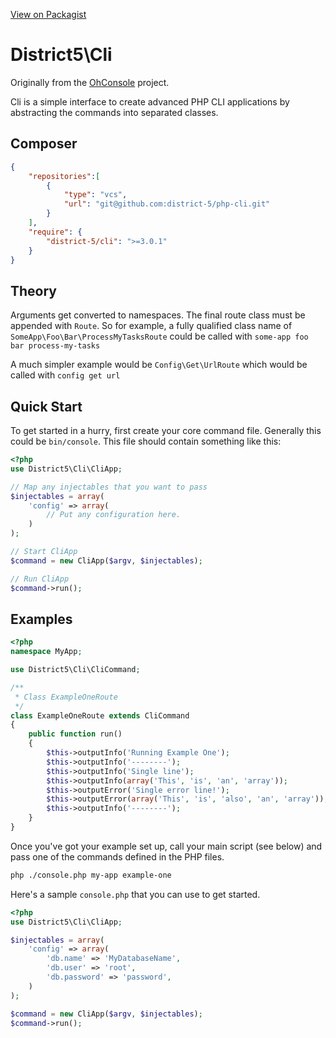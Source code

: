 [View on Packagist](https://packagist.org/packages/rogerthomas84/ohconsole)

District5\Cli
=========

Originally from the [OhConsole](https://github.com/rogerthomas84/ohconsole) project.

Cli is a simple interface to create advanced PHP CLI applications by abstracting the commands into separated
classes.

Composer
-----------

```json
{
    "repositories":[
        {
            "type": "vcs",
            "url": "git@github.com:district-5/php-cli.git"
        }
    ],
    "require": {
        "district-5/cli": ">=3.0.1"
    }
}
```

Theory
-----------

Arguments get converted to namespaces. The final route class must be appended with `Route`. So for example, a fully
qualified class name of `SomeApp\Foo\Bar\ProcessMyTasksRoute` could be called with `some-app foo bar process-my-tasks`

A much simpler example would be `Config\Get\UrlRoute` which would be called with `config get url`

Quick Start
-----------

To get started in a hurry, first create your core command file. Generally this could be `bin/console`.
This file should contain something like this:

```php
<?php
use District5\Cli\CliApp;

// Map any injectables that you want to pass
$injectables = array(
    'config' => array(
        // Put any configuration here.
    )
);

// Start CliApp
$command = new CliApp($argv, $injectables);

// Run CliApp
$command->run();
```




Examples
--------

```php
<?php
namespace MyApp;

use District5\Cli\CliCommand;

/**
 * Class ExampleOneRoute
 */
class ExampleOneRoute extends CliCommand
{
    public function run()
    {
        $this->outputInfo('Running Example One');
        $this->outputInfo('--------');
        $this->outputInfo('Single line');
        $this->outputInfo(array('This', 'is', 'an', 'array'));
        $this->outputError('Single error line!');
        $this->outputError(array('This', 'is', 'also', 'an', 'array'));
        $this->outputInfo('--------');
    }
}
```

Once you've got your example set up, call your main script (see below) and pass one of the commands defined in the PHP
files.

```bash
php ./console.php my-app example-one
```

Here's a sample `console.php` that you can use to get started.

```php
<?php
use District5\Cli\CliApp;

$injectables = array(
    'config' => array(
        'db.name' => 'MyDatabaseName',
        'db.user' => 'root',
        'db.password' => 'password',
    )
);

$command = new CliApp($argv, $injectables);
$command->run();
```
